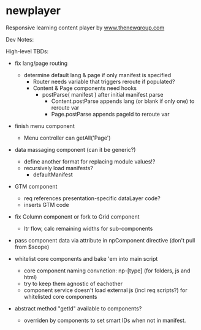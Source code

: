 newplayer
=========

Responsive learning content player by www.thenewgroup.com



Dev Notes:

High-level TBDs:

- fix lang/page routing
	- determine default lang & page if only manifest is specified
		- Router needs variable that triggers reroute if populated?
		- Content & Page components need hooks
			- postParse( manifest ) after initial manifest parse
				- Content.postParse appends lang (or blank if only one) to reroute var
				- Page.postParse appends pageId to reroute var

- finish menu component
	- Menu controller can getAll('Page')

- data massaging component (can it be generic?)
	- define another format for replacing module values!?
	- recursively load manifests?
		- defaultManifest

- GTM component
	- req references presentation-specific dataLayer code?
	- inserts GTM code

- fix Column component or fork to Grid component
	- ltr flow, calc remaining widths for sub-components

- pass component data via attribute in npComponent directive (don't pull from $scope)

- whitelist core components and bake 'em into main script
	- core component naming convnetion: np-[type] (for folders, js and html)
	- try to keep them agnostic of eachother
	- component service doesn't load external js (incl req scripts?) for whitelisted core components

- abstract method "getId" available to components?
	- overriden by components to set smart IDs when not in manifest.

